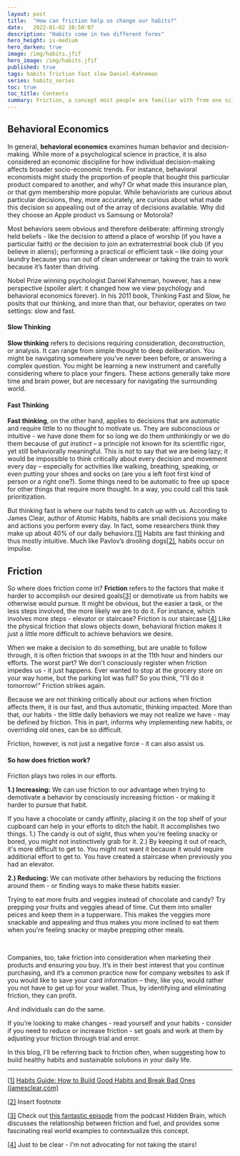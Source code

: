 ```yaml
---
layout: post
title:  "How can friction help us change our habits?"
date:   2022-01-02 10:50:07
description: "Habits come in two different forms"
hero_height: is-medium
hero_darken: true
image: /img/habits.jfif
hero_image: /img/habits.jfif
published: true
tags: habits friction fast slow Daniel-Kahneman
series: habits_series
toc: true
toc_title: Contents
summary: Friction, a concept most people are familiar with from one science class or another, is also a term from behavioral economics, and can come in handy when changing our daily behaviors.
---
```


## Behavioral Economics

In general, **behavioral economics** examines human behavior and decision-making. While more of a psychological science in practice, it is also considered an economic discipline for how individual decision-making affects broader socio-economic trends. For instance, behavioral economists might study the proportion of people that bought this particular product compared to another, and why? Or what made this insurance plan, or that gym membership more popular. While behaviorists are curious about particular decisions, they, more accurately, are curious about what made this decision so appealing out of the array of decisions available. Why did they choose an Apple product vs Samsung or Motorola? 

Most behaviors seem obvious and therefore deliberate: affirming strongly held beliefs - like the decision to attend a place of worship (if you have a particular faith) or the decision to join an extraterrestrial book club (if you believe in aliens); performing a practical or efficient task – like doing your laundry because you ran out of clean underwear or taking the train to work because it’s faster than driving. 

Nobel Prize winning psychologist Daniel Kahneman, however, has a new perspective (spoiler alert: it changed how we view psychology and behavioral economics forever). In his 2011 book, Thinking Fast and Slow, he posits that our thinking, and more than that, our behavior, operates on two settings: slow and fast. 

#### Slow Thinking 

**Slow thinking** refers to decisions requiring consideration, deconstruction, or analysis. It can range from simple thought to deep deliberation. You might be navigating somewhere you’ve never been before, or answering a complex question. You might be learning a new instrument and carefully considering where to place your fingers. These actions generally take more time and brain power, but are necessary for navigating the surrounding world.

#### Fast Thinking

**Fast thinking**, on the other hand, applies to decisions that are automatic and require little to no thought to motivate us. They are subconscious or intuitive - we have done them for so long we do them unthinkingly or we do them because of *gut instinct* – a principle not known for its scientific rigor, yet still behaviorally meaningful. This is not to say that we are being lazy; it would be impossible to think critically about every decision and movement every day – especially for activities like walking, breathing, speaking, or even putting your shoes and socks on (are you a left foot first kind of person or a right one?). Some things need to be automatic to free up space for other things that require more thought. In a way, you could call this task prioritization. 

But thinking fast is where our habits tend to catch up with us. According to James Clear, author of Atomic Habits, habits are small decisions you make and actions you perform every day. In fact, some researchers think they make up about 40% of our daily behaviors.[[1\]](#_ftn1) Habits are fast thinking and thus mostly intuitive. Much like Pavlov’s drooling dogs[[2\]](#_ftn2), habits occur on impulse. 

## Friction

So where does friction come in? **Friction** refers to the factors that make it harder to accomplish our desired goals[[3\]](#_ftn3) or demotivate us from habits we otherwise would pursue. It might be obvious, but the easier a task, or the less steps involved, the more likely we are to do it. For instance, which involves more steps - elevator or staircase? Friction is our staircase [[4\]](#_ftn4) Like the physical friction that slows objects down, behavioral friction makes it just a little more difficult to achieve behaviors we desire. 

When we make a decision to do something, but are unable to follow through, it is often friction that swoops in at the 11th hour and hinders our efforts. The worst part? We don't consciously register when friction impedes us - it just happens. Ever wanted to stop at the grocery store on your way home, but the parking lot was full? So you think, "I'll do it tomorrow!" Friction strikes again.

Because we are not thinking critically about our actions when friction affects them, it is our fast, and thus automatic, thinking impacted. More than that, our habits - the little daily behaviors we may not realize we have - may be defined by friction.  This in part, informs why implementing new habits, or overriding old ones, can be so difficult. 

Friction, however, is not just a negative force - it can also assist us.

#### So how does friction work?

Friction plays two roles in our efforts.

**1.)  Increasing:**  We can use friction to our advantage when trying to demotivate a behavior by consciously increasing friction - or making it harder to pursue that habit.

If you have a chocolate or candy affinity, placing it on the top shelf of your cupboard can help in your efforts to ditch the habit. It accomplishes two things. 1.) The candy is out of sight, thus when you're feeling snacky or bored, you might not instinctively grab for it. 2.) By keeping it out of reach, it's more difficult to get to. You might not want it because it would require additional effort to get to. You have created a staircase when previously you had an elevator.

**2.)  Reducing:** We can motivate other behaviors by reducing the frictions around them - or finding ways to make these habits easier.

Trying to eat more fruits and veggies instead of chocolate and candy? Try prepping your fruits and veggies ahead of time. Cut them into smaller peices and keep them in a tupperware. This makes the veggies more snackable and appealing and thus makes you more inclined to eat them when you're feeling snacky or maybe prepping other meals.

​	

Companies, too, take friction into consideration when marketing their products and ensuring you buy. It’s in their best interest that you continue purchasing, and it’s a common practice now for company websites to ask if you would like to save your card information – they, like you, would rather you not have to get up for your wallet. Thus, by identifying and eliminating friction, they can profit.

And individuals can do the same.

If you’re looking to make changes - read yourself and your habits - consider if you need to reduce or increase friction - set goals and work at them by adjusting your friction through trial and error. 

In this blog, I'll be referring back to friction often, when suggesting how to build healthy habits and sustainable solutions in your daily life.

------

[[1\]](#_ftnref1) [Habits Guide: How to Build Good Habits and Break Bad Ones (jamesclear.com)](https://jamesclear.com/habits)

[[2\]](#_ftnref2) Insert footnote

[[3\]](#_ftnref3) Check out [this fantastic episode](https://hiddenbrain.org/podcast/work-2-0-the-obstacles-you-dont-see/) from the podcast Hidden Brain, which discusses the relationship between friction and fuel, and provides some fascinating real world examples to contextualize this concept.

[[4\]](#_ftnref4) Just to be clear - I'm not advocating for not taking the stairs!